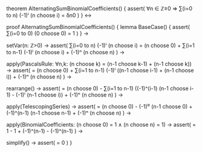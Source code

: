 theorem AlternatingSumBinomialCoefficients() {
  assert(
    ∀n ∈ ℤ≥0 ⇒ ∑(i=0 to n) (-1)ⁱ (n choose i) = δn0
  )
} ↔

proof AlternatingSumBinomialCoefficients() {
  lemma BaseCase() {
    assert(
      ∑(i=0 to 0) (0 choose 0) = 1
    )
  } →

  setVar(n: ℤ>0) →
  assert(
    ∑(i=0 to n) (-1)ⁱ (n choose i) = 
    (n choose 0) + ∑(i=1 to n-1) (-1)ⁱ (n choose i) + (-1)ⁿ (n choose n)
  ) →
  
  apply(PascalsRule: ∀n,k: (n choose k) = (n-1 choose k-1) + (n-1 choose k)) →
  assert(
    = (n choose 0) + ∑(i=1 to n-1) (-1)ⁱ ((n-1 choose i-1) + (n-1 choose i)) + (-1)ⁿ (n choose n)
  ) →
  
  rearrange() →
  assert(
    = (n choose 0) - ∑(i=1 to n-1) ((-1)^(i-1) (n-1 choose i-1) - (-1)ⁱ (n-1 choose i)) + (-1)ⁿ (n choose n)
  ) →
  
  apply(TelescopingSeries) →
  assert(
    = (n choose 0) - (-1)⁰ (n-1 choose 0) + (-1)^(n-1) (n-1 choose n-1) + (-1)ⁿ (n choose n)
  ) →
  
  apply(BinomialCoefficients: (n choose 0) = 1 ∧ (n choose n) = 1) →
  assert(
    = 1 - 1 + (-1)^(n-1) - (-1)^(n-1)
  ) →
  
  simplify() →
  assert(
    = 0
  )
}